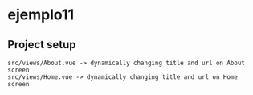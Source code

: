 # ejemplo11

## Project setup
```
src/views/About.vue -> dynamically changing title and url on About screen
src/views/Home.vue -> dynamically changing title and url on Home screen
